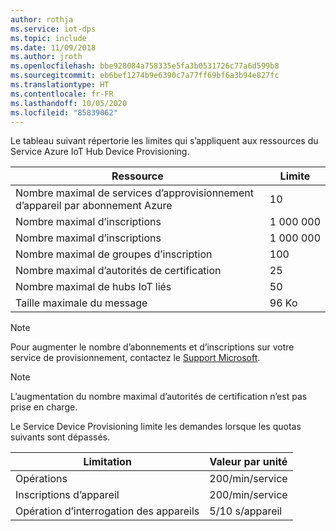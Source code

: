 ```yaml
---
author: rothja
ms.service: iot-dps
ms.topic: include
ms.date: 11/09/2018
ms.author: jroth
ms.openlocfilehash: bbe928084a758335e5fa3b0531726c77a6d599b8
ms.sourcegitcommit: eb6bef1274b9e6390c7a77ff69bf6a3b94e827fc
ms.translationtype: HT
ms.contentlocale: fr-FR
ms.lasthandoff: 10/05/2020
ms.locfileid: "85839062"
---
```

Le tableau suivant répertorie les limites qui s’appliquent aux ressources du 	Service Azure IoT Hub Device Provisioning.

| Ressource | Limite |
| --- | --- |
| Nombre maximal de services d’approvisionnement d’appareil par abonnement Azure | 10 |
| Nombre maximal d’inscriptions | 1 000 000 |
| Nombre maximal d’inscriptions | 1 000 000 |
| Nombre maximal de groupes d’inscription | 100 |
| Nombre maximal d’autorités de certification | 25 |
| Nombre maximal de hubs IoT liés | 50 |
| Taille maximale du message | 96 Ko|

> [!NOTE]
> Pour augmenter le nombre d’abonnements et d’inscriptions sur votre service de provisionnement, contactez le [Support Microsoft](https://azure.microsoft.com/support/options/).

> [!NOTE]
> L’augmentation du nombre maximal d’autorités de certification n’est pas prise en charge.

Le Service Device Provisioning limite les demandes lorsque les quotas suivants sont dépassés.

| Limitation | Valeur par unité |
| --- | --- |
| Opérations | 200/min/service |
| Inscriptions d’appareil | 200/min/service |
| Opération d’interrogation des appareils | 5/10 s/appareil |
